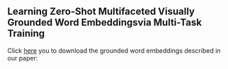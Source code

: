 ## Learning Zero-Shot Multifaceted Visually Grounded Word Embeddingsvia Multi-Task Training
Click [here](https://unitc-my.sharepoint.com/:f:/g/personal/iighs01_cloud_uni-tuebingen_de/EkHWjuQFBAZKuX5L2Lcg87wByGrYT5okxTVqptdVJnnPaA?e=QeEHRX) you to download the grounded word embeddings described in our paper:

